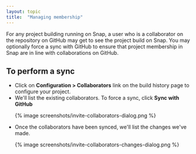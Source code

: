 ```yaml
---
layout: topic
title:  "Managing membership"
---
```


For any project building running on Snap, a user who is a collaborator on the repository on GitHub may get to see the project build on Snap. You may optionally force a sync with GitHub to ensure that project membership in Snap are in line with collaborations on GitHub.


## To perform a sync

* Click on **Configuration > Collaborators** link on the build history page to configure your project.
* We'll list the existing collaborators. To force a sync, click **Sync with GitHub**
  <p>{% image screenshots/invite-collaborators-dialog.png %}</p>
* Once the collaborators have been synced, we'll list the changes we've made.
  <p>{% image screenshots/invite-collaborators-changes-dialog.png %}</p>
